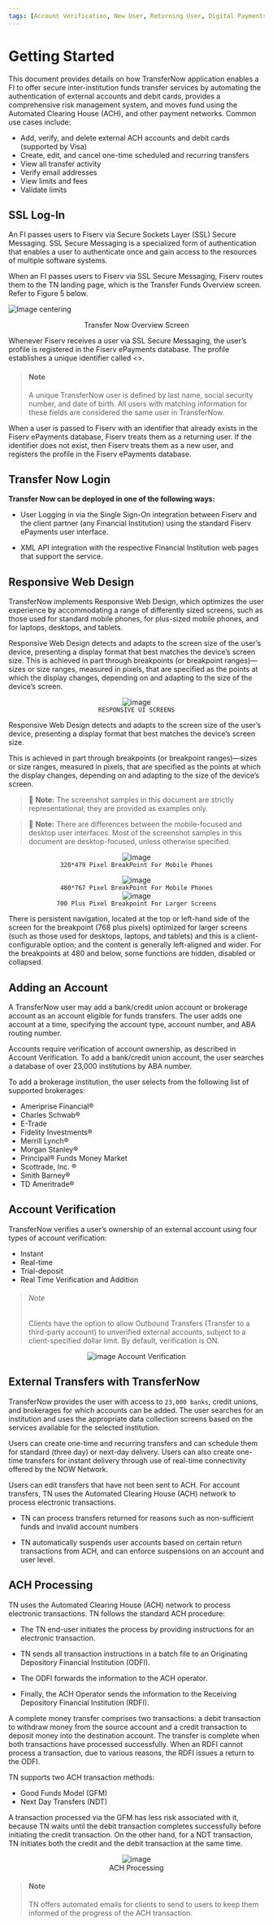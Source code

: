```yaml
---
tags: [Account Verification, New User, Returning User, Digital Payments, Account Ownership, Data Validation Check]
---
```


# Getting Started

This document provides details on how TransferNow application enables a FI to offer secure inter-institution funds transfer services by automating the authentication of external accounts and debit cards, provides a comprehensive risk management system, and moves fund using the Automated Clearing House (ACH), and other payment networks. Common use cases include:

-	Add, verify, and delete external ACH accounts and debit cards (supported by Visa) 
-	Create, edit, and cancel one-time scheduled and recurring transfers 
-	View all transfer activity 
-	Verify email addresses 
-	View limits and fees 
-	Validate limits

## SSL Log-In 

An FI passes users to Fiserv via Secure Sockets Layer (SSL) Secure Messaging. SSL Secure Messaging is a specialized form of authentication that enables a user to authenticate once and gain access to the resources of multiple software systems. 

When an FI passes users to Fiserv via SSL Secure Messaging, Fiserv routes them to the TN landing page, which is the Transfer Funds Overview screen. Refer to Figure 5 below.

<!-- align: center -->
![Image centering](../assets/images/TransferNowOverview.png "Image centering")


<p style="text-align:center">Transfer Now Overview Screen</p>



Whenever Fiserv receives a user via SSL Secure Messaging, the user’s profile is registered in the Fiserv ePayments database. The profile establishes a unique identifier called <>. 

<!-- theme: info -->
> #### Note
>
> A unique TransferNow user is defined by last name, social security number, and date of birth. All users with matching information for these fields are considered the same user in TransferNow.

When a user is passed to Fiserv with an identifier that already exists in the Fiserv ePayments database, Fiserv treats them as a returning user. If the identifier does not exist, then Fiserv treats them as a new user, and registers the profile in the Fiserv ePayments database.

## Transfer Now Login

**Transfer Now can be deployed in one of the following ways:**


- User Logging in via the Single Sign-On integration between Fiserv and the client partner (any Financial Institution) using the standard Fiserv ePayments user interface. 


- XML API integration with the respective Financial Institution web pages that support the service.


## Responsive Web Design

TransferNow implements Responsive Web Design, which optimizes the user experience by accommodating a range of differently sized screens, such as those used for standard mobile phones, for plus-sized mobile phones, and for laptops, desktops, and tablets.

Responsive Web Design detects and adapts to the screen size of the user’s device, presenting a display format that best matches the device’s screen size. This is achieved in part through breakpoints (or breakpoint ranges)—sizes or size ranges, measured in pixels, that are specified as the points at which the display changes, depending on and adapting to the size of the device’s screen. 

<center>

![image](../assets/images/responsiveUIScreens.jpg)
<br />``RESPONSIVE UI SCREENS``
</center>


<!-- align: center 
![Image centering](../assets/images/responsiveUIScreens.jpg "Image centering")
-->

Responsive Web Design detects and adapts to the screen size of the user’s device, presenting a display format that best matches the device’s screen size.

This is achieved in part through breakpoints (or breakpoint ranges)—sizes or size ranges, measured in pixels, that are specified as the points at which the display changes, depending on and adapting to the size of the device’s screen.

> :memo: **Note:** The screenshot samples in this document are strictly representational; they are provided as examples only.

> :memo: **Note:** There are differences between the mobile-focused and desktop user interfaces. Most of the screenshot samples in this document are desktop-focused, unless otherwise specified.


<center>

![image](../assets/images/320MobileViewpng.png)
<br /> ``320*479 Pixel BreakPoint For Mobile Phones``<br />

![image](../assets/images/480MobileView.png)
<br />``480*767 Pixel BreakPoint For Mobile Phones``<br />
![image](../assets/images/desktopview.png)
<br /> ``700 Plus Pixel Breakpoint For Larger Screens``
</center>



There is persistent navigation, located at the top or left-hand side of the screen for the breakpoint (768 plus pixels) optimized for larger screens (such as those used for desktops, laptops, and tablets) and this is a client-configurable option; and the content is generally left-aligned and wider. 
For the breakpoints at 480 and below, some functions are hidden, disabled or collapsed.




## Adding an Account

A TransferNow user may add a bank/credit union account or brokerage account as an account eligible for funds transfers. The user adds one account at a time, specifying the account type, account number, and ABA routing number.

Accounts require verification of account ownership, as described in Account Verification. To add a bank/credit union account, the user searches a database of over 23,000 institutions by ABA number.

To add a brokerage institution, the user selects from the following list of supported brokerages:

-	Ameriprise Financial®
-	Charles Schwab®
-	E-Trade
-	Fidelity Investments®
-	Merrill Lynch®
-	Morgan Stanley®
-	Principal® Funds Money Market
-	Scottrade, Inc. ®
-	Smith Barney®
-	TD Ameritrade®



## Account Verification

TransferNow verifies a user’s ownership of an external account using four types of account verification:   

*	Instant
*	Real-time
*	Trial-deposit 
*	Real Time Verification and Addition

<!-- theme: info -->
> ###### Note
>
> Clients have the option to allow Outbound Transfers (Transfer to a third-party account) to unverified external accounts, subject to a client-specified dollar limit. By default, verification is ON.

<center>

![image](../assets/images/transferVerification.png) Account Verification
</center>

## External Transfers with TransferNow

TransferNow provides the user with access to ``23,000 banks``, credit unions, and brokerages for which accounts can be added. The user searches for an institution and uses the appropriate data collection screens based on the services available for the selected institution. 

Users can create one-time and recurring transfers and can schedule them for standard (three day) or next-day delivery. Users can also create one-time transfers for instant delivery through use of real-time connectivity offered by the NOW Network. 

Users can edit transfers that have not been sent to ACH. 
For account transfers, TN uses the Automated Clearing House (ACH) network to process electronic transactions. 

*	TN can process transfers returned for reasons such as non-sufficient funds and invalid account numbers 

*	TN automatically suspends user accounts based on certain return transactions from ACH, and can enforce suspensions on an account and user level.

## ACH Processing

TN uses the Automated Clearing House (ACH) network to process electronic transactions. TN follows the standard ACH procedure:

*	The TN end-user initiates the process by providing instructions for an electronic transaction.

*	TN sends all transaction instructions in a batch file to an Originating Depository Financial Institution (ODFI).

*	The ODFI forwards the information to the ACH operator.

*	Finally, the ACH Operator sends the information to the Receiving Depository Financial Institution (RDFI).

A complete money transfer comprises two transactions: a debit transaction to withdraw money from the source account and a credit transaction to deposit money into the destination account. The transfer is complete when both transactions have processed successfully. When an RDFI cannot process a transaction, due to various reasons, the RDFI issues a return to the ODFI.

TN supports two ACH transaction methods: 

*	Good Funds Model (GFM)
*	Next Day Transfers (NDT)

A transaction processed via the GFM has less risk associated with it, because TN waits until the debit transaction completes successfully before initiating the credit transaction. On the other hand, for a NDT transaction, TN initiates both the credit and the debit transaction at the same time.

<center>

![image](../assets/images/ACH.png)
<br /> ACH Processing
</center>


<!-- theme: info -->
> #### Note
> TN offers automated emails for clients to send to users to keep them informed of the progress of the ACH transaction.
